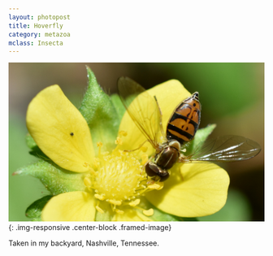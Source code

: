 ```yaml
---
layout: photopost
title: Hoverfly
category: metazoa
mclass: Insecta
---
```


![Hoverfly](/images/20170624_hoverfly.jpg){: .img-responsive .center-block .framed-image}

Taken in my backyard, Nashville, Tennessee.
